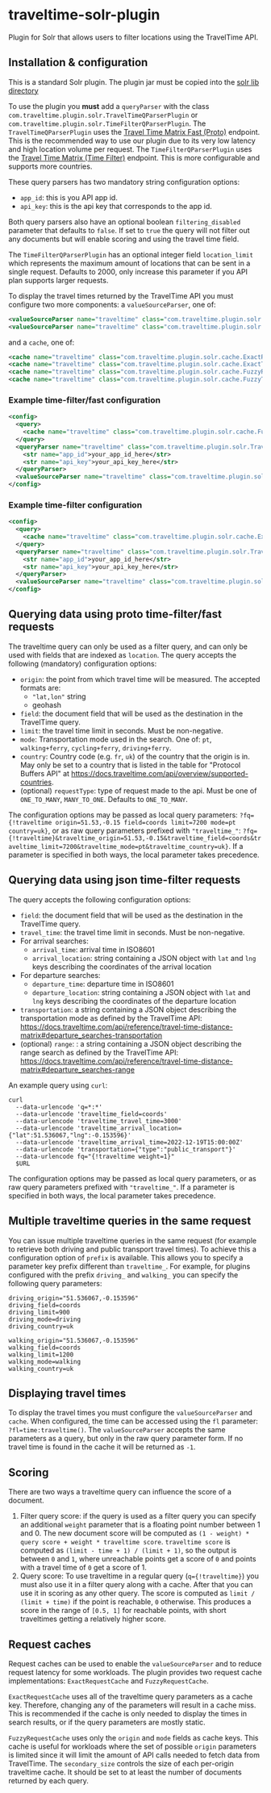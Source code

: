 # traveltime-solr-plugin
Plugin for Solr that allows users to filter locations using the TravelTime API.

## Installation & configuration
This is a standard Solr plugin.
The plugin jar must be copied into the [solr lib directory](https://solr.apache.org/guide/8_4/libs.html#lib-directories)

To use the plugin you **must** add a `queryParser` with the class `com.traveltime.plugin.solr.TravelTimeQParserPlugin` or
`com.traveltime.plugin.solr.TimeFilterQParserPlugin`.
The `TravelTimeQParserPlugin` uses the [Travel Time Matrix Fast (Proto)](https://docs.traveltime.com/api/reference/travel-time-distance-matrix-proto) endpoint.
This is the recommended way to use our plugin due to its very low latency and high location volume per request.
The `TimeFilterQParserPlugin` uses the [Travel Time Matrix (Time Filter)](https://docs.traveltime.com/api/reference/travel-time-distance-matrix) endpoint.
This is more configurable and supports more countries.

These query parsers has two mandatory string configuration options:
- `app_id`: this is you API app id.
- `api_key`: this is the api key that corresponds to the app id.

Both query parsers also have an optional boolean `filtering_disabled` parameter that defaults to `false`.
If set to `true` the query will not filter out any documents but will enable scoring and using the travel time field. 

The `TimeFilterQParserPlugin` has an optional integer field `location_limit` which represents the maximum amount of locations
that can be sent in a single request. Defaults to 2000, only increase this parameter if you API plan supports larger requests.

To display the travel times returned by the TravelTime API you must configure two more components: a `valueSourceParser`, one of:
```xml
<valueSourceParser name="traveltime" class="com.traveltime.plugin.solr.query.TravelTimeValueSourceParser" />
<valueSourceParser name="traveltime" class="com.traveltime.plugin.solr.query.timefilter.TimeFilterValueSourceParser" />
```
and a `cache`, one of:
```xml
<cache name="traveltime" class="com.traveltime.plugin.solr.cache.ExactRequestCache"/>
<cache name="traveltime" class="com.traveltime.plugin.solr.cache.ExactTimeFilterRequestCache"/>
<cache name="traveltime" class="com.traveltime.plugin.solr.cache.FuzzyRequestCache" secondary_size="50000"/>
<cache name="traveltime" class="com.traveltime.plugin.solr.cache.FuzzyTimeFilterRequestCache" secondary_size="50000"/>
```

### Example time-filter/fast configuration
```xml
<config>
  <query>
    <cache name="traveltime" class="com.traveltime.plugin.solr.cache.FuzzyRequestCache" secondary_size="50000"/>
  </query>
  <queryParser name="traveltime" class="com.traveltime.plugin.solr.TravelTimeQParserPlugin">
    <str name="app_id">your_app_id_here</str>
    <str name="api_key">your_api_key_here</str>
  </queryParser>
  <valueSourceParser name="traveltime" class="com.traveltime.plugin.solr.query.TravelTimeValueSourceParser" />
</config>
```

### Example time-filter configuration
```xml
<config>
  <query>
    <cache name="traveltime" class="com.traveltime.plugin.solr.cache.ExactTimeFilterRequestCache"/>
  </query>
  <queryParser name="traveltime" class="com.traveltime.plugin.solr.TravelTimeQParserPlugin">
    <str name="app_id">your_app_id_here</str>
    <str name="api_key">your_api_key_here</str>
  </queryParser>
  <valueSourceParser name="traveltime" class="com.traveltime.plugin.solr.query.timefilter.TimeFilterValueSourceParser" />
</config>
```

## Querying data using proto time-filter/fast requests
The traveltime query can only be used as a filter query, and can only be used with fields that are indexed as `location`.
The query accepts the following (mandatory) configuration options:
- `origin`: the point from which travel time will be measured. The accepted formats are:
    - `"lat,lon"` string
    - geohash
- `field`: the document field that will be used as the destination in the TravelTime query.
- `limit`: the travel time limit in seconds. Must be non-negative.
- `mode`: Transportation mode used in the search. One of: `pt`, `walking+ferry`, `cycling+ferry`, `driving+ferry`.
- `country`: Country code (e.g. `fr`, `uk`) of the country that the origin is in. May only be set to a country that is listed in the table for "Protocol Buffers API" at https://docs.traveltime.com/api/overview/supported-countries.
- (optional) `requestType`: type of request made to the api. Must be one of `ONE_TO_MANY`, `MANY_TO_ONE`. Defaults to `ONE_TO_MANY`.

The configuration options may be passed as local query parameters: `?fq={!traveltime origin=51.53,-0.15 field=coords limit=7200 mode=pt country=uk}`, or as raw query parameters prefixed with `"traveltime_"`: `?fq={!traveltime}&traveltime_origin=51.53,-0.15&traveltime_field=coords&traveltime_limit=7200&traveltime_mode=pt&traveltime_country=uk}`.
If a parameter is specified in both ways, the local parameter takes precedence.

## Querying data using json time-filter requests
The query accepts the following configuration options:
- `field`: the document field that will be used as the destination in the TravelTime query.
- `travel_time`: the travel time limit in seconds. Must be non-negative.
- For arrival searches:
  - `arrival_time`: arrival time in ISO8601
  - `arrival_location`: string containing a JSON object with `lat` and `lng` keys describing the coordinates 
    of the arrival location
- For departure searches:
  - `departure_time`: departure time in ISO8601
  - `departure_location`: string containing a JSON object with `lat` and `lng` keys describing the coordinates
    of the departure location
- `transportation`: a string containing a JSON object describing the transportation mode as defined by the TravelTime API:
  https://docs.traveltime.com/api/reference/travel-time-distance-matrix#departure_searches-transportation
- (optional) `range`: : a string containing a JSON object describing the range search as defined by the TravelTime API:
  https://docs.traveltime.com/api/reference/travel-time-distance-matrix#departure_searches-range

An example query using `curl`:
```shell
curl
  --data-urlencode 'q=*:*'
  --data-urlencode 'traveltime_field=coords'
  --data-urlencode 'traveltime_travel_time=3000'
  --data-urlencode 'traveltime_arrival_location={"lat":51.536067,"lng":-0.153596}'
  --data-urlencode 'traveltime_arrival_time=2022-12-19T15:00:00Z'
  --data-urlencode 'transportation={"type":"public_transport"}'
  --data-urlencode fq="{!traveltime weight=1}"
  $URL
```

The configuration options may be passed as local query parameters, or as raw query parameters prefixed with `"traveltime_"`.
If a parameter is specified in both ways, the local parameter takes precedence.

## Multiple traveltime queries in the same request

You can issue multiple traveltime queries in the same request (for example to retrieve both driving and public transport travel times).
To achieve this a configuration option of `prefix` is available. This allows you to specify a parameter key prefix different than `traveltime_`.
For example, for plugins configured with the prefix `driving_` and `walking_` you can specify the following query parameters:
```
driving_origin="51.536067,-0.153596"
driving_field=coords
driving_limit=900
driving_mode=driving
driving_country=uk

walking_origin="51.536067,-0.153596"
walking_field=coords
walking_limit=1200
walking_mode=walking
walking_country=uk
```


## Displaying travel times

To display the travel times you must configure the `valueSourceParser` and `cache`.
When configured, the time can be accessed using the `fl` parameter: `?fl=time:traveltime()`.
The `valueSourceParser` accepts the same parameters as a query, but only in the raw query parameter form.
If no travel time is found in the cache it will be returned as `-1`.

## Scoring

There are two ways a traveltime query can influence the score of a document.
1. Filter query score:
if the query is used as a filter query you can specify an additional `weight` parameter that is a floating point number between 1 and 0.
The new document score will be computed as `(1 - weight) * query score + weight * traveltime score`.
`traveltime score` is computed as `(limit - time + 1) / (limit + 1)`, so the output is between `0` and `1`, where unreachable points get a score of `0` and points with a travel time of `0` get a score of 1.
2. Query score:
To use traveltime in a regular query (`q={!traveltime}`) you must also use it in a filter query along with a cache.
After that you can use it in scoring as any other query. The score is computed as `limit / (limit + time)` if the point is reachable, `0` otherwise.
This produces a score in the range of `[0.5, 1]` for reachable points, with short traveltimes getting a relatively higher score.

## Request caches

Request caches can be used to enable the `valueSourceParser` and to reduce request latency for some workloads.
The plugin provides two request cache implementations: `ExactRequestCache` and `FuzzyRequestCache`.

`ExactRequestCache` uses all of the traveltime query parameters as a cache key.
Therefore, changing any of the parameters will result in a cache miss.
This is recommended if the cache is only needed to display the times in search results, or if the query parameters are mostly static.

`FuzzyRequestCache` uses only the `origin` and `mode` fields as cache keys.
This cache is useful for workloads where the set of possible `origin` parameters is limited since it will limit the amount of API calls needed to fetch data from TravelTime. The `secondary_size` controls the size of each per-origin traveltime cache. It should be set to at least the number of documents returned by each query.
